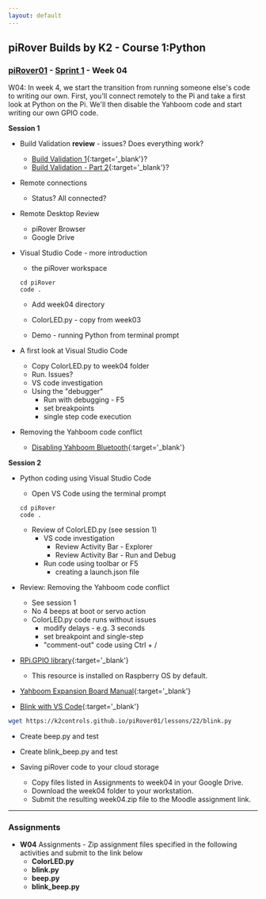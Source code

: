 ```yaml
---
layout: default
---
```

## piRover Builds by K2 - Course 1:Python

### [piRover01](../../) - [Sprint 1](../) - Week 04

W04: In week 4, we start the transition from running someone else's code to writing our own. First, you'll connect remotely to the Pi and take a first look at Python on the Pi. We'll then disable the Yahboom code and start writing our own GPIO code.


**Session 1**

- Build Validation **review** - issues? Does everything work?
  - [Build Validation 1](../../lessons/13/BuildValidationPart1.pdf){:target='_blank'}?
  - [Build Validation - Part 2](../../lessons/13/BuildValidationPart2.pdf){:target='_blank'}?
  
- Remote connections 
  - Status? All connected?

- Remote Desktop Review
  - piRover Browser
  - Google Drive
- Visual Studio Code - more introduction
  - the piRover workspace

  ```console
  cd piRover
  code .
  ```

  - Add week04 directory

  - ColorLED.py - copy from week03
  - Demo - running Python from terminal prompt

- A first look at Visual Studio Code
  - Copy ColorLED.py to week04 folder
  - Run. Issues?
  - VS code investigation
  - Using the "debugger"
    - Run with debugging - F5
    - set breakpoints
    - single step code execution 

- Removing the Yahboom code conflict
  - [Disabling Yahboom Bluetooth](../../lessons/21/DisablingYahboomBluetooth.pdf){:target='_blank'} 
  
**Session 2**

- Python coding using Visual Studio Code
  - Open VS Code using the terminal prompt
  
  ```console
  cd piRover
  code .
  ```

  - Review of ColorLED.py (see session 1)
    - VS code investigation
      - Review Activity Bar - Explorer
      - Review Activity Bar - Run and Debug
    - Run code using toolbar or F5
      - creating a launch.json file

- Review: Removing the Yahboom code conflict
  - See session 1
  - No 4 beeps at boot or servo action
  - ColorLED.py code runs without issues
    - modify delays - e.g. 3 seconds
    - set breakpoint and single-step
    - "comment-out" code using Ctrl + /

- [RPi.GPIO library](https://sourceforge.net/projects/raspberry-gpio-python/){:target='_blank'}
  - This resource is installed on Raspberry OS by default.

- [Yahboom Expansion Board Manual](../../hardware_kit/expansionBoardManual.pdf){:target='_blank'}

- [Blink with VS Code](../../lessons/22/piRoverBlink.pdf){:target='_blank'}

```bash 
wget https://k2controls.github.io/piRover01/lessons/22/blink.py
```
- Create beep.py and test
- Create blink_beep.py and test

- Saving piRover code to your cloud storage
  - Copy files listed in Assignments to week04 in your Google Drive.
  - Download the week04 folder to your workstation.
  - Submit the resulting week04.zip file to the Moodle assignment link.


---

### Assignments
- **W04** Assignments - Zip assignment files specified in the following activities and submit to the link below
  - **ColorLED.py**
  - **blink.py**
  - **beep.py**
  - **blink_beep.py**
